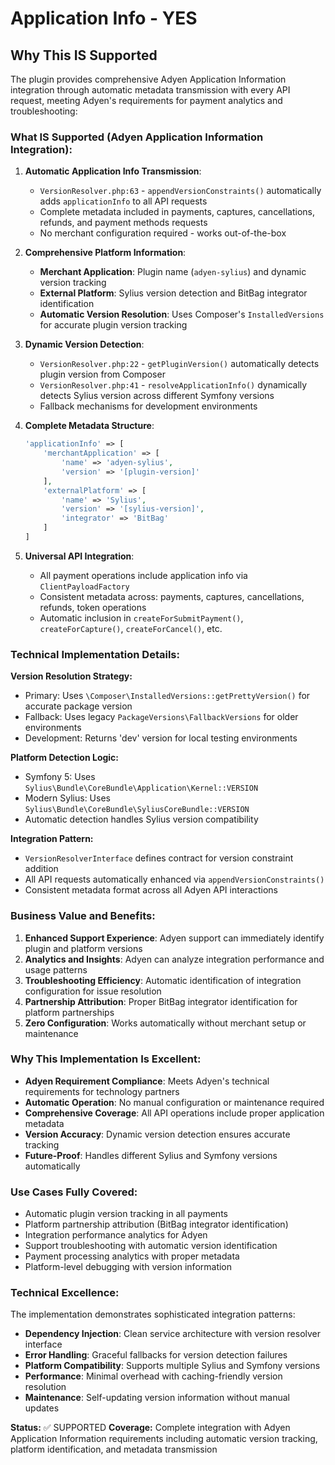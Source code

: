 # Application Info - YES

## Why This IS Supported

The plugin provides comprehensive Adyen Application Information integration through automatic metadata transmission with every API request, meeting Adyen's requirements for payment analytics and troubleshooting:

### What IS Supported (Adyen Application Information Integration):

1. **Automatic Application Info Transmission**:
   - `VersionResolver.php:63` - `appendVersionConstraints()` automatically adds `applicationInfo` to all API requests
   - Complete metadata included in payments, captures, cancellations, refunds, and payment methods requests
   - No merchant configuration required - works out-of-the-box

2. **Comprehensive Platform Information**:
   - **Merchant Application**: Plugin name (`adyen-sylius`) and dynamic version tracking
   - **External Platform**: Sylius version detection and BitBag integrator identification
   - **Automatic Version Resolution**: Uses Composer's `InstalledVersions` for accurate plugin version tracking

3. **Dynamic Version Detection**:
   - `VersionResolver.php:22` - `getPluginVersion()` automatically detects plugin version from Composer
   - `VersionResolver.php:41` - `resolveApplicationInfo()` dynamically detects Sylius version across different Symfony versions
   - Fallback mechanisms for development environments

4. **Complete Metadata Structure**:
   ```php
   'applicationInfo' => [
       'merchantApplication' => [
           'name' => 'adyen-sylius',
           'version' => '[plugin-version]'
       ],
       'externalPlatform' => [
           'name' => 'Sylius',
           'version' => '[sylius-version]',
           'integrator' => 'BitBag'
       ]
   ]
   ```

5. **Universal API Integration**:
   - All payment operations include application info via `ClientPayloadFactory`
   - Consistent metadata across: payments, captures, cancellations, refunds, token operations
   - Automatic inclusion in `createForSubmitPayment()`, `createForCapture()`, `createForCancel()`, etc.

### Technical Implementation Details:

**Version Resolution Strategy:**
- Primary: Uses `\Composer\InstalledVersions::getPrettyVersion()` for accurate package version
- Fallback: Uses legacy `PackageVersions\FallbackVersions` for older environments  
- Development: Returns 'dev' version for local testing environments

**Platform Detection Logic:**
- Symfony 5: Uses `Sylius\Bundle\CoreBundle\Application\Kernel::VERSION`
- Modern Sylius: Uses `Sylius\Bundle\CoreBundle\SyliusCoreBundle::VERSION` 
- Automatic detection handles Sylius version compatibility

**Integration Pattern:**
- `VersionResolverInterface` defines contract for version constraint addition
- All API requests automatically enhanced via `appendVersionConstraints()`
- Consistent metadata format across all Adyen API interactions

### Business Value and Benefits:

1. **Enhanced Support Experience**: Adyen support can immediately identify plugin and platform versions
2. **Analytics and Insights**: Adyen can analyze integration performance and usage patterns
3. **Troubleshooting Efficiency**: Automatic identification of integration configuration for issue resolution
4. **Partnership Attribution**: Proper BitBag integrator identification for platform partnerships
5. **Zero Configuration**: Works automatically without merchant setup or maintenance

### Why This Implementation Is Excellent:

- **Adyen Requirement Compliance**: Meets Adyen's technical requirements for technology partners
- **Automatic Operation**: No manual configuration or maintenance required
- **Comprehensive Coverage**: All API operations include proper application metadata
- **Version Accuracy**: Dynamic version detection ensures accurate tracking
- **Future-Proof**: Handles different Sylius and Symfony versions automatically

### Use Cases Fully Covered:

- Automatic plugin version tracking in all payments
- Platform partnership attribution (BitBag integrator identification)  
- Integration performance analytics for Adyen
- Support troubleshooting with automatic version identification
- Payment processing analytics with proper metadata
- Platform-level debugging with version information

### Technical Excellence:

The implementation demonstrates sophisticated integration patterns:
- **Dependency Injection**: Clean service architecture with version resolver interface
- **Error Handling**: Graceful fallbacks for version detection failures
- **Platform Compatibility**: Supports multiple Sylius and Symfony versions
- **Performance**: Minimal overhead with caching-friendly version resolution
- **Maintenance**: Self-updating version information without manual updates

**Status:** ✅ SUPPORTED
**Coverage:** Complete integration with Adyen Application Information requirements including automatic version tracking, platform identification, and metadata transmission